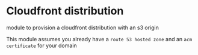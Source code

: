 # Cloudfront distribution
module to provision a cloudfront distribution with an s3 origin

This module assumes you already have a `route 53 hosted zone` and an `acm certificate` for your domain
